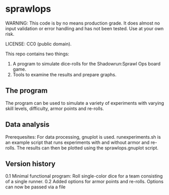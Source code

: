 # sprawlops
WARNING: This code is by no means production grade. It does almost no input validation or error handling and has not been tested. Use at your own risk.

LICENSE: CC0 (public domain).

This repo contains two things:
1. A program to simulate dice-rolls for the Shadowrun:Sprawl Ops board game.
2. Tools to examine the results and prepare graphs.

The program
-----------
The program can be used to simulate a variety of experiments with varying skill levels, difficulty, armor points and re-rolls.


Data analysis
-------------
Prerequesites: For data processing, gnuplot is used.
runexperiments.sh is an example script that runs experiments with and without armor and re-rolls.
The results can then be plotted using the sprawlops.gnuplot script.


Version history
---------------
0.1 Minimal functional program: Roll single-color dice for a team consisting of a single runner.
0.2 Added options for armor points and re-rolls. Options can now be passed via a file



